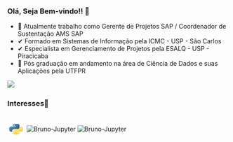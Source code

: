 ### Olá, Seja Bem-vindo!! 👋

- 🔭 Atualmente trabalho como Gerente de Projetos SAP / Coordenador de Sustentação AMS SAP
- ✔ Formado em Sistemas de Informação pela ICMC - USP - São Carlos
- ✔ Especialista em Gerenciamento de Projetos pela ESALQ - USP - Piracicaba
- 🌱 Pós graduação em andamento na área de Ciência de Dados e suas Aplicações pela UTFPR

<div> 
  <a href="https://www.linkedin.com/in/bruno-barrios-trench-21b863153/" target="_blank"><img src="https://img.shields.io/badge/-LinkedIn-%230077B5?style=for-the-badge&logo=linkedin&logoColor=white" target="_blank"></a> 
</div>

### Interesses🧠
</div>
<div style="display: inline_block"><br>
  <img align="center" alt="Bruno-Python" height="30" width="40" src="https://raw.githubusercontent.com/devicons/devicon/master/icons/python/python-original.svg">
  <img align="center" alt="Bruno-Jupyter" height="30" width="40" src="https://cdn.jsdelivr.net/gh/devicons/devicon/icons/jupyter/jupyter-original-wordmark.svg">
  <img align="center" alt="Bruno-Jupyter" height="30" width="40" src="https://cdn.jsdelivr.net/gh/devicons/devicon/icons/anaconda/anaconda-original-wordmark.svg">
</div>



